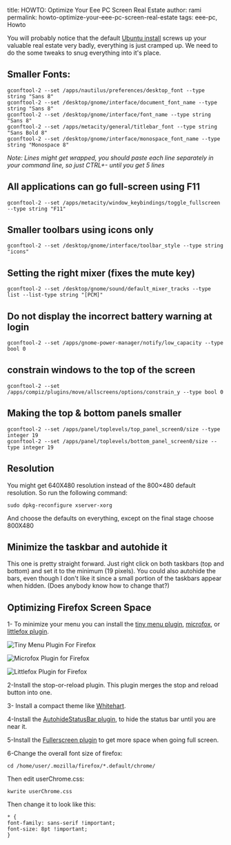title: HOWTO: Optimize Your Eee PC Screen Real Estate
author: rami
permalink: howto-optimize-your-eee-pc-screen-real-estate
tags: eee-pc, Howto


You will probably notice that the default [Ubuntu install](/blog/linuxhowto/howto-install-ubuntu-on-your-eee-pc/ "Ubuntu install") screws up your valuable real estate very badly, everything is just cramped up. We need to do the some tweaks to snug everything into it's place.

## Smaller Fonts:

    gconftool-2 --set /apps/nautilus/preferences/desktop_font --type string "Sans 8"
    gconftool-2 --set /desktop/gnome/interface/document_font_name --type string "Sans 8"
    gconftool-2 --set /desktop/gnome/interface/font_name --type string "Sans 8"
    gconftool-2 --set /apps/metacity/general/titlebar_font --type string "Sans Bold 8"
    gconftool-2 --set /desktop/gnome/interface/monospace_font_name --type string "Monospace 8"

_Note: Lines might get wrapped, you should paste each line separately in your command line, so just CTRL+- until you get 5 lines_

## All applications can go full-screen using F11

    gconftool-2 --set /apps/metacity/window_keybindings/toggle_fullscreen --type string "F11"


## Smaller toolbars using icons only

    gconftool-2 --set /desktop/gnome/interface/toolbar_style --type string "icons"


## Setting the right mixer (fixes the mute key)

    gconftool-2 --set /desktop/gnome/sound/default_mixer_tracks --type list --list-type string "[PCM]"

## Do not display the incorrect battery warning at login

    gconftool-2 --set /apps/gnome-power-manager/notify/low_capacity --type bool 0

## constrain windows to the top of the screen

    gconftool-2 --set /apps/compiz/plugins/move/allscreens/options/constrain_y --type bool 0

## Making the top & bottom panels smaller

    gconftool-2 --set /apps/panel/toplevels/top_panel_screen0/size --type integer 19
    gconftool-2 --set /apps/panel/toplevels/bottom_panel_screen0/size --type integer 19

## Resolution

You might get 640X480 resolution instead of the 800×480 default resolution. So run the following command: 

    sudo dpkg-reconfigure xserver-xorg

And choose the defaults on everything, except on the final stage choose 800X480

## Minimize the taskbar and autohide it

This one is pretty straight forward. Just right click on both taskbars (top and bottom) and set it to the minimum (19 pixels). You could also autohide the bars, even though I don't like it since a small portion of the taskbars appear when hidden. (Does anybody know how to change that?) 

## Optimizing Firefox Screen Space

1- To minimize your menu you can install the [tiny menu plugin](https://addons.mozilla.org/en-US/firefox/addon/1455 "tiny menu plugin"), [microfox](https://addons.mozilla.org/en-US/firefox/addon/354 "microfox"), or [littlefox plugin](https://addons.mozilla.org/en-US/firefox/addon/307 "littlefox plugin").

![Tiny Menu Plugin For Firefox]({filename}/images/tiny-menu-plugin-for-firefox.png)

![Microfox Plugin for Firefox]({filename}/images/microfox-plugin-for-firefox.png)

![Littlefox Plugin for Firefox]({filename}/images/littlefox-plugin-for-firefox.png)

2-Install the stop-or-reload plugin. This plugin merges the stop and reload button into one.

3- Install a compact theme like 
[Whitehart](https://addons.mozilla.org/en-US/firefox/addon/364 "Whitehart").

4-Install the [AutohideStatusBar plugin](http://caspar.regis.free.fr/ahs/ "AutohideStatusBar plugin"), to hide the status bar until you are near it.

5-Install the [Fullerscreen plugin](https://addons.mozilla.org/en-US/firefox/addon/4650 "Fullerscreen plugin") to get more space when going full screen.

6-Change the overall font size of firefox: 

    cd /home/user/.mozilla/firefox/*.default/chrome/

Then edit userChrome.css:

    kwrite userChrome.css

Then change it to look like this: 

    * {
    font-family: sans-serif !important;
    font-size: 8pt !important;
    }
